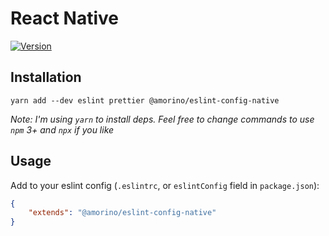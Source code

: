 # React Native
[![Version][version-badge]][package]

## Installation

```
yarn add --dev eslint prettier @amorino/eslint-config-native
```

*Note: I'm using `yarn` to install deps. Feel free to change commands to use `npm` 3+ and `npx` if you like*


## Usage

Add to your eslint config (`.eslintrc`, or `eslintConfig` field in `package.json`):

```json
{
    "extends": "@amorino/eslint-config-native"
}
```

[version-badge]: https://img.shields.io/npm/v/@amorino/eslint-config-base.svg?style=flat-square
[package]: https://www.npmjs.com/package/@amorino/eslint-config-base
